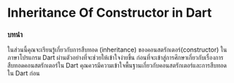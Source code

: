 # Inheritance Of Constructor in Dart
### บทนำ
ในส่วนนี้คุณจะเรียนรู้เกี่ยวกับการสืบทอด (inheritance) ของคอนสตรักเตอร์(constructor) ในภาษาโปรแกรม Dart ผ่านตัวอย่างที่จะช่วยให้เข้าใจง่ายขึ้น ก่อนที่จะเข้าสู่การศึกษาเกี่ยวกับเรื่องการสืบทอดคอนสตรักเตอร์ใน Dart คุณควรมีความเข้าใจพื้นฐานเกี่ยวกับคอนสตรักเตอร์และการสืบทอดใน Dart ก่อน
